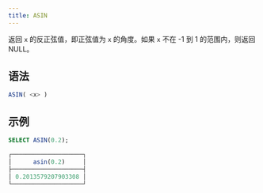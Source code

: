 ```yaml
---
title: ASIN
---
```


返回 `x` 的反正弦值，即正弦值为 `x` 的角度。如果 `x` 不在 -1 到 1 的范围内，则返回 NULL。

## 语法

```sql
ASIN( <x> )
```

## 示例

```sql
SELECT ASIN(0.2);

┌────────────────────┐
│      asin(0.2)     │
├────────────────────┤
│ 0.2013579207903308 │
└────────────────────┘
```